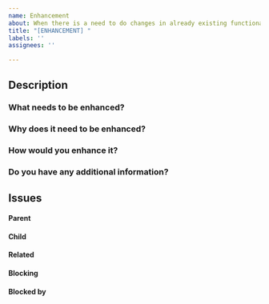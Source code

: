 ```yaml
---
name: Enhancement
about: When there is a need to do changes in already existing functionality in code
title: "[ENHANCEMENT] "
labels: ''
assignees: ''

---
```


## Description

### What needs to be enhanced?



### Why does it need to be enhanced?



### How would you enhance it?



### Do you have any additional information?



##  Issues
<!--
If it is possible, link issues via task lists sorted by issue numbers like:

- [ ] #1 [BUG] X is not working
- [ ] #2 [DESIGN] Design for X
-->

#### Parent



#### Child



#### Related



#### Blocking
<!-- This issue is blocking other issues. Once this issue is done, we can work on the other issues. -->



#### Blocked by
<!-- This issue is blocked by other issues. Once the other issues are done, we can work on this issue. -->
